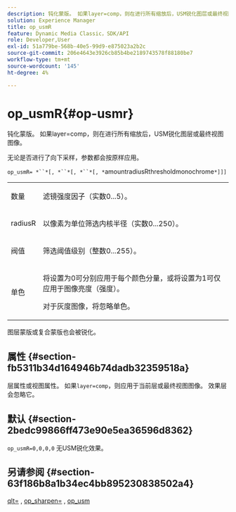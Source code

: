 ```yaml
---
description: 钝化蒙版。 如果layer=comp，则在进行所有缩放后，USM锐化图层或最终视图图像。
solution: Experience Manager
title: op_usmR
feature: Dynamic Media Classic，SDK/API
role: Developer,User
exl-id: 51a779be-568b-40e5-99d9-e875023a2b2c
source-git-commit: 206e4643e3926cb85b4be2189743578f88180be7
workflow-type: tm+mt
source-wordcount: '145'
ht-degree: 4%

---
```


# op_usmR{#op-usmr}

钝化蒙版。 如果layer=comp，则在进行所有缩放后，USM锐化图层或最终视图图像。

无论是否进行了向下采样，参数都会按原样应用。

`op_usmR= *``*[, *``*[, *``*[, *`amountradiusRthresholdmonochrome`*]]]`

<table id="simpletable_0697E3BCB45F41C494D93A6017ADD2BF"> 
 <tr class="strow"> 
  <td class="stentry"> <p><span class="codeph"><span class="varname"> 数量</span></span> </p></td> 
  <td class="stentry"> <p>滤镜强度因子（实数0...5）。 </p></td> 
 </tr> 
 <tr class="strow"> 
  <td class="stentry"> <p><span class="codeph"><span class="varname"> radiusR</span></span> </p></td> 
  <td class="stentry"> <p>以像素为单位筛选内核半径（实数0...250）。 </p></td> 
 </tr> 
 <tr class="strow"> 
  <td class="stentry"> <p><span class="codeph"><span class="varname"> 阀值</span></span> </p></td> 
  <td class="stentry"> <p>筛选阈值级别（整数0...255）。 </p></td> 
 </tr> 
 <tr class="strow"> 
  <td class="stentry"> <p><span class="codeph"><span class="varname"> 单色</span></span> </p></td> 
  <td class="stentry"> <p>将设置为0可分别应用于每个颜色分量，或将设置为1可仅应用于图像亮度（强度）。 </p> <p><span class="codeph"> <span class="varname"> </span></span> 对于灰度图像，将忽略单色。 </p> </td> 
 </tr> 
</table>

图层蒙版或复合蒙版也会被锐化。

## 属性 {#section-fb5311b34d164946b74dadb32359518a}

层属性或视图属性。 如果`layer=comp`，则应用于当前层或最终视图图像。 效果层会忽略它。

## 默认 {#section-2bedc99866ff473e90e5ea36596d8362}

`op_usmR=0,0,0,0` 无USM锐化效果。

## 另请参阅 {#section-63f186b8a1b34ec4bb895230838502a4}

[qlt=](../../../../../is-api/http-ref/image-serving-api-ref/c-http-protocol-reference/c-command-reference/r-is-http-qlt.md#reference-f69ed0758c784b0385d979820546d352) ,  [op_sharpen=](../../../../../is-api/http-ref/image-serving-api-ref/c-http-protocol-reference/c-command-reference/r-op-sharpen.md#reference-c32573230c6140f883efdaa201ea8541) ,  [op_usm](../../../../../is-api/http-ref/image-serving-api-ref/c-http-protocol-reference/c-command-reference/r-op-usm.md#reference-51ac75adadfe4346ab60953192d0a1aa)
